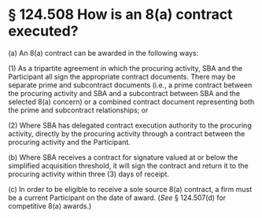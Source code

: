 # § 124.508   How is an 8(a) contract executed?

(a) An 8(a) contract can be awarded in the following ways:


(1) As a tripartite agreement in which the procuring activity, SBA and the Participant all sign the appropriate contract documents. There may be separate prime and subcontract documents (i.e., a prime contract between the procuring activity and SBA and a subcontract between SBA and the selected 8(a) concern) or a combined contract document representing both the prime and subcontract relationships; or


(2) Where SBA has delegated contract execution authority to the procuring activity, directly by the procuring activity through a contract between the procuring activity and the Participant.


(b) Where SBA receives a contract for signature valued at or below the simplified acquisition threshold, it will sign the contract and return it to the procuring activity within three (3) days of receipt.


(c) In order to be eligible to receive a sole source 8(a) contract, a firm must be a current Participant on the date of award. (*See* § 124.507(d) for competitive 8(a) awards.)




